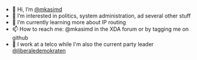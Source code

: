 - 👋 Hi, I’m [@mkasimd](https://github.com/mkasimd)
- 👀 I’m interested in politics, system administration, ad several other stuff
- 🌱 I’m currently learning more about IP routing
- 📫 How to reach me: @mkasimd in the XDA forum or by tagging me on github
- 💼 I work at a telco while I'm also the current party leader [@liberaledemokraten](https://github.com/liberaledemokraten)

<!---
mkasimd/mkasimd is a ✨ special ✨ repository because its `README.md` (this file) appears on your GitHub profile.
You can click the Preview link to take a look at your changes.
--->

